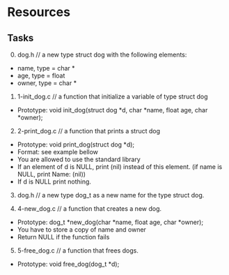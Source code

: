 # Resources

## Tasks
0. dog.h // a new type struct dog with the following elements:

- name, type = char *
- age, type = float
- owner, type = char *

1. 1-init_dog.c // a function that initialize a variable of type struct dog

- Prototype: void init_dog(struct dog *d, char *name, float age, char *owner);

2. 2-print_dog.c // a function that prints a struct dog

- Prototype: void print_dog(struct dog *d);
- Format: see example bellow
- You are allowed to use the standard library
- If an element of d is NULL, print (nil) instead of this element. (if name is NULL, print Name: (nil))
- If d is NULL print nothing.

3. dog.h // a new type dog_t as a new name for the type struct dog.

4. 4-new_dog.c // a function that creates a new dog.

- Prototype: dog_t *new_dog(char *name, float age, char *owner);
- You have to store a copy of name and owner
- Return NULL if the function fails

5. 5-free_dog.c // a function that frees dogs.

- Prototype: void free_dog(dog_t *d);
